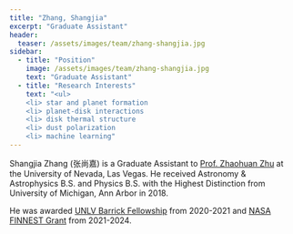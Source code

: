 ```yaml
---
title: "Zhang, Shangjia"
excerpt: "Graduate Assistant"
header:
  teaser: /assets/images/team/zhang-shangjia.jpg
sidebar:
  - title: "Position"
    image: /assets/images/team/zhang-shangjia.jpg
    text: "Graduate Assistant"
  - title: "Research Interests"
    text: "<ul>
    <li> star and planet formation
    <li> planet-disk interactions
    <li> disk thermal structure
    <li> dust polarization
    <li> machine learning"
---
```


Shangjia Zhang (张尚嘉) is a Graduate Assistant to [Prof. Zhaohuan Zhu](/team/zhu-zhaohuan/) at the University of Nevada, Las Vegas. He received Astronomy & Astrophysics B.S. and Physics B.S. with the Highest Distinction from University of Michigan, Ann Arbor in 2018. 

He was awarded [UNLV Barrick Fellowship](https://www.unlv.edu/announcement/graduate-college-announces-2020-21-fellowship-recipients) from 2020-2021 and [NASA FINNEST Grant](https://nspires.nasaprs.com/external/viewrepositorydocument/cmdocumentid=759880/solicitationId=%7BE16CD59F-29DD-06C0-8971-CE1A9C252FD4%7D/viewSolicitationDocument=1/ROSES19%20FINESST%20Planetary%20Science%20Selections%20(6%2030%202020).pdf) from 2021-2024.
